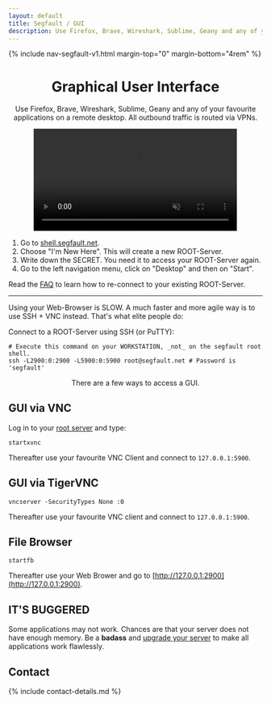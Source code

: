 ```yaml
---
layout: default
title: Segfault / GUI
description: Use Firefox, Brave, Wireshark, Sublime, Geany and any of your favourite applications on a remote desktop with Segfault.
---
```


<!-- Begin of ugly CSS navigation styling hack -->
<style>a[href$="/gui/"] { font-weight: bold; }</style>
<!-- End of ugly CSS navigation styling hack -->

{% include nav-segfault-v1.html margin-top="0" margin-bottom="4rem" %}

<div style="text-align:center">
    <h1>Graphical User Interface</h1>
    <p>Use Firefox, Brave, Wireshark, Sublime, Geany and any of your favourite applications on a remote desktop. All outbound traffic is routed via VPNs.</p>
</div>

<!---{:refdef: style="text-align: center;"}
![gui](sf-gui.png){:height="80%" width="80%"}
{: refdef}

---

## GUI trough Web Browser
The easiest way to connect to the graphical interface is through your Web Browser.
--->
<video controls autoplay muted width="80%" style="display: block; margin: 0 auto; margin-bottom:15px;">
  <source src="sf-gui-web-browser.mp4" type="video/mp4">
  Your browser does not support the tutorial video.
</video>

1. Go to [shell.segfault.net](https://shell.segfault.net).
2. Choose "I'm New Here". This will create a new ROOT-Server.
3. Write down the SECRET. You need it to access your ROOT-Server again.
4. Go to the left navigation menu, click on "Desktop" and then on "Start".

<!---FIXME: Add information here of how to connect to an existing server.--->
Read the [FAQ](../faq) to learn how to re-connect to your existing ROOT-Server.

---

Using your Web-Browser is SLOW. A much faster and more agile way is to use SSH + VNC instead. That's what elite people do:

Connect to a ROOT-Server using SSH (or PuTTY):

```shell
# Execute this command on your WORKSTATION, _not_ on the segfault root shell.
ssh -L2900:0:2900 -L5900:0:5900 root@segfault.net # Password is 'segfault'
```

  
<div style="text-align:center"><p>There are a few ways to access a GUI.</p></div>

<!---## GUI via Web

Log in to your [root server](../) and type:

```shell
startxweb
```

Thereafter use your Web Browser and go to [http://127.0.0.1:2000](http://127.0.0.1:2000).
--->
## GUI via VNC

Log in to your [root server](../) and type:

```shell
startxvnc
```

Thereafter use your favourite VNC Client and connect to `127.0.0.1:5900`.

## GUI via TigerVNC

```shell
vncserver -SecurityTypes None :0
```

Thereafter use your favourite VNC client and connect to `127.0.0.1:5900`.

## File Browser

```shell
startfb
```

Thereafter use your Web Brower and go to [http://127.0.0.1:2900](http://127.0.0.1:2900).  
<!---## GUI via XPRA

Install [XPRA](https://xpra.org/) on your workstation (not server).

Connect to your existing [root server](../) (replace `FluffyBunny` with the name of your root server):

```shell
xpra start ssh://root@FluffyBunny/ --start-child=xterm-dark --ssh=ssh --ssh-upgrade=no
```

Or start Firefox on a fresh new disposable [root server](../) (which will self-destruct when Firefox stops):

```shell
xpra start ssh://root@segfault.net/ --start-child=firefox --ssh=ssh --ssh-upgrade=no
```
--->
## IT'S BUGGERED

Some applications may not work. Chances are that your server does not have enough memory. Be a __badass__ and [upgrade your server](../upgrade) to make all applications work flawlessly.

## Contact

{% include contact-details.md %}
